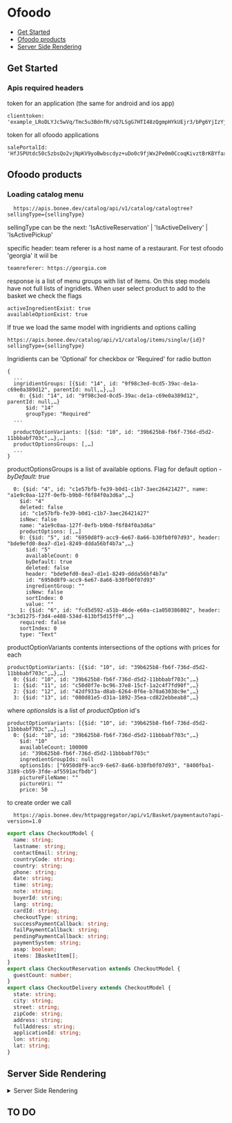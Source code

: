 # Ofoodo

- [Get Started](#get-started)
- [Ofoodo products](#ofoodo-products)
- [Server Side Rendering](#server-side-rendering)

## Get Started

### Apis required headers

token for an application (the same for android and ios app)

```
clienttoken: 'example_LRoDLYJc5wVq/Tmc5u3BdnfR/sQ7LSgG7HTI48zQgmpHYkUEjr3/bPg6YjIzYjIwYTJjODMzNDA4NQ=='
```

token for all ofoodo applications

```
salePortalId: 'HfJSPUtdc50c5zbsQo2vjNpKV9yoBwbscdyz+uDo0c9fjWx2Pe0m0CcoqKivztBrKBYfaxv84X3TNHvhaK5X3w=='
```

## Ofoodo products

### Loading catalog menu

```
  https://apis.bonee.dev/catalog/api/v1/catalog/catalogtree?sellingType={sellingType}
```

sellingType can be the next: 'IsActiveReservation' | 'IsActiveDelivery' | 'IsActivePickup'

specific header:
team referer is a host name of a restaurant. For test ofoodo 'georgia' it wiil be

```
teamreferer: https://georgia.com
```

response is a list of menu groups with list of items. On this step models have not full lists of ingridiets.
When user select product to add to the basket we check the flags

```
activeIngredientExist: true
availableOptionExist: true
```

If true we load the same model with ingridients and options calling

```
https://apis.bonee.dev/catalog/api/v1/catalog/items/single/{id}?sellingType={sellingType}
```
Ingridients can be 'Optional' for checkbox or 'Required' for radio button 
```
{
  ...
  ingridientGroups: [{$id: "14", id: "9f98c3ed-0cd5-39ac-de1a-c69e0a389d12", parentId: null,…},…]
    0: {$id: "14", id: "9f98c3ed-0cd5-39ac-de1a-c69e0a389d12", parentId: null,…}
      $id: "14"
      groupType: "Required"
  ...

  productOptionVariants: [{$id: "10", id: "39b625b8-fb6f-736d-d5d2-11bbbabf703c",…},…]
  productOptionsGroups: [,…]
  ... 
}

```
productOptionsGroups is a list of available options. Flag for default option - *byDefault: true*
```
  0: {$id: "4", id: "c1e57bfb-fe39-b0d1-c1b7-3aec26421427", name: "a1e9c0aa-127f-0efb-b9b0-f6f84f0a3d6a",…}
    $id: "4"
    deleted: false
    id: "c1e57bfb-fe39-b0d1-c1b7-3aec26421427"
    isNew: false
    name: "a1e9c0aa-127f-0efb-b9b0-f6f84f0a3d6a"
    productOptions: [,…]
    0: {$id: "5", id: "6950d8f9-acc9-6e67-8a66-b30fb0f07d93", header: "bde9efd0-8ea7-d1e1-8249-ddda56bf4b7a",…}
      $id: "5"
      availableCount: 0
      byDefault: true
      deleted: false
      header: "bde9efd0-8ea7-d1e1-8249-ddda56bf4b7a"
      id: "6950d8f9-acc9-6e67-8a66-b30fb0f07d93"
      ingredientGroup: ""
      isNew: false
      sortIndex: 0
      value: ""
    1: {$id: "6", id: "fcd5d592-a51b-46de-e60a-c1a050386802", header: "3c3d1275-f3d4-e488-534d-613bf5d15ff0",…}
    required: false
    sortIndex: 0
    type: "Text"
```
productOptionVariants contents intersections of the options with prices for each
```
productOptionVariants: [{$id: "10", id: "39b625b8-fb6f-736d-d5d2-11bbbabf703c",…},…]
  0: {$id: "10", id: "39b625b8-fb6f-736d-d5d2-11bbbabf703c",…}
  1: {$id: "11", id: "c50d0f7e-bc96-37e8-15cf-1a2c4f7fd90f",…}
  2: {$id: "12", id: "42df933a-d8ab-6264-0f6e-b70a63038c9e",…}
  3: {$id: "13", id: "080d81e5-d31a-1892-35ea-cd822ebbeab8",…}
```
where _optionsIds_ is a list of _productOption_ id's
```
productOptionVariants: [{$id: "10", id: "39b625b8-fb6f-736d-d5d2-11bbbabf703c",…},…]
  0: {$id: "10", id: "39b625b8-fb6f-736d-d5d2-11bbbabf703c",…}
    $id: "10"
    availableCount: 100000
    id: "39b625b8-fb6f-736d-d5d2-11bbbabf703c"
    ingredientGroupIds: null
    optionsIds: ["6950d8f9-acc9-6e67-8a66-b30fb0f07d93", "8400fba1-3189-cb59-3fde-af5591acfbdb"]
    pictureFileName: ""
    pictureUri: ""
    price: 50
```
to create order we call 
```
  https://apis.bonee.dev/httpaggregator/api/v1/Basket/paymentauto?api-version=1.0
```
```ts
export class CheckoutModel {
  name: string;
  lastname: string;
  contactEmail: string;
  countryCode: string;
  country: string;
  phone: string;
  date: string;
  time: string;
  note: string;
  buyerId: string;
  lang: string;
  cardId: string;
  checkoutType: string;
  successPaymentCallback: string;
  failPaymentCallback: string;
  pendingPaymentCallback: string;
  paymentSystem: string;
  asap: boolean;
  items: IBasketItem[];
}
export class CheckoutReservation extends CheckoutModel {
  guestCount: number;
}
export class CheckoutDelivery extends CheckoutModel {
  state: string;
  city: string;
  street: string;
  zipCode: string;
  address: string;
  fullAddress: string;
  applicationId: string;
  lon: string;
  lat: string;
}


```

## Server Side Rendering

<details>
<summary> Server Side Rendering
</summary>

> An Angular starter kit featuring [Angular 10.1.2](https://angular.io), [Angular CLI 10.1.2](https://cli.angular.io/)

> it's part of a repo series designed to create a Web Application with Angular

- [Step 1 : Example Starter](https://github.com/ganatan/angular-example-starter)
- [Step 2 : Example Routing](https://github.com/ganatan/angular-example-routing)
- [Step 3 : Example Lazy-loading](https://github.com/ganatan/angular-example-lazy-loading)
- [Step 4 : Example Bootstrap](https://github.com/ganatan/angular-example-bootstrap)
- [Step 5 : Example Modules](https://github.com/ganatan/angular-example-modules)
- [Step 6 : Example Server Side Rendering](https://github.com/ganatan/angular-example-ssr)
- [Step 7 : Example HTTP Client](https://github.com/ganatan/angular-example-httpclient)
- [Step 8 : Example Transfer State](https://github.com/ganatan/angular-example-transferstate)
- [Step 9 : Example PWA](https://github.com/ganatan/angular-example-pwa)
- [Step 10 : Example SEO](https://github.com/ganatan/angular-example-seo)

- [Step 11 : Angular 10 Application](https://github.com/ganatan/angular10-app)

## Web Application Live Demo

[https://angular.ganatan.com](https://angular.ganatan.com)

## Quick start

```bash
# clone the repo
git clone https://github.com/ganatan/angular-example-ssr.git

# change directory
cd angular-example-ssr

# install the repo with npm
npm install

# start the server
npm start

```

in your browser go to [http://localhost:4200](http://localhost:4200)

### Prerequisites

What do you need to run this app:

- Angular version 10.1.2
- Angular CLI version 10.1.2
- Jquery version 3.5.1
- Bootstrap version 4.5.2
- Fontawesome version 5.14.0

## Getting Started

### Installation

- `npm install` (installing dependencies)
- `npm outdated` (verifying dependencies)

### Development

- `npm run start`
- in your browser [http://localhost:4200](http://localhost:4200)

### Compilation

- `npm run build` ( without SSR)
- `npm run build:ssr` ( with SSR)

### Production

- `npm run serve:ssr`
- in your browser [http://localhost:4000](http://localhost:4000)

### Use Chrome version 85 min !!!!

## Tests

- `npm run lint`
- `npm run test`
- `npm run e2e`

## Chrome Installation on Linux

```bash
sudo sh -c 'echo "deb [arch=amd64] https://dl.google.com/linux/chrome/deb/ stable main" > /etc/apt/sources.list.d/google-chrome.list'

wget -q -O - https://dl-ssl.google.com/linux/linux_signing_key.pub | sudo apt-key add -

sudo apt-get update

sudo apt-get install google-chrome-stable --yes

```

### Compilation

- `npm run build` ( without SSR)
- `npm run build:ssr` ( with SSR)

### Production

- `npm run serve:ssr`
- in your browser [http://localhost:4000](http://localhost:4000)

### Documentation

English Tutorials

- Installation - https://www.ganatan.com/tutorials/server-side-rendering-with-angular-universal
- Tutorials Step by Step - https://www.ganatan.com/tutorials/en

</details>

## TO DO
